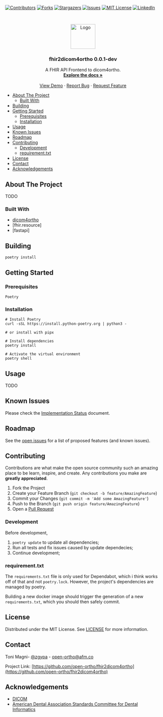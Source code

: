 [![Contributors][contributors-shield]][contributors-url]
[![Forks][forks-shield]][forks-url]
[![Stargazers][stars-shield]][stars-url]
[![Issues][issues-shield]][issues-url]
[![MIT License][license-shield]][license-url]
[![LinkedIn][linkedin-shield]][linkedin-url]

<!-- PROJECT LOGO -->
<br />
<p align="center">
  <a href="https://github.com/open-ortho/fhir2dicom4ortho">
    <img src="https://raw.githubusercontent.com/open-ortho/fhir2dicom4ortho/master/images/open-ortho.png" alt="Logo" width="80" height="80">
  </a>

  <h3 align="center">fhir2dicom4ortho 0.0.1-dev</h3>

  <p align="center">
    A FHIR API Frontend to dicom4ortho.
    <br />
    <a href="https://open-ortho.github.io/fhir2dicom4ortho/"><strong>Explore the docs »</strong></a>
    <br />
    <br />
    <a href="https://github.com/open-ortho/fhir2dicom4ortho">View Demo</a>
    ·
    <a href="https://github.com/open-ortho/fhir2dicom4ortho/issues">Report Bug</a>
    ·
    <a href="https://github.com/open-ortho/fhir2dicom4ortho/issues">Request Feature</a>
  </p>
</p>

<!-- TABLE OF CONTENTS -->
- [About The Project](#about-the-project)
  - [Built With](#built-with)
- [Building](#building)
- [Getting Started](#getting-started)
  - [Prerequisites](#prerequisites)
  - [Installation](#installation)
- [Usage](#usage)
- [Known Issues](#known-issues)
- [Roadmap](#roadmap)
- [Contributing](#contributing)
  - [Development](#development)
  - [requirement.txt](#requirementtxt)
- [License](#license)
- [Contact](#contact)
- [Acknowledgements](#acknowledgements)


## About The Project

TODO

### Built With

* [dicom4ortho](https://github.com/open-ortho/dicom4ortho/)
* [fhir.resource]
* [fastapi]

## Building

    poetry install

## Getting Started

### Prerequisites

    Poetry

### Installation

    # Install Poetry
    curl -sSL https://install.python-poetry.org | python3 -

    # or install with pipx

    # Install dependencies
    poetry install

    # Activate the virtual environment
    poetry shell

<!-- USAGE EXAMPLES -->
## Usage

TODO

## Known Issues

Please check the [Implementation Status](docs/IMPLEMENTATION_STATUS.md)
document.

<!-- ROADMAP -->
## Roadmap

See the [open issues](https://github.com/open-ortho/fhir2dicom4ortho/issues) for a list of proposed features (and known issues).

<!-- CONTRIBUTING -->
## Contributing

Contributions are what make the open source community such an amazing place to be learn, inspire, and create. Any contributions you make are **greatly appreciated**.

1. Fork the Project
2. Create your Feature Branch (`git checkout -b feature/AmazingFeature`)
3. Commit your Changes (`git commit -m 'Add some AmazingFeature'`)
4. Push to the Branch (`git push origin feature/AmazingFeature`)
5. Open a [Pull Request](https://docs.github.com/en/github/collaborating-with-issues-and-pull-requests/creating-a-pull-request)

### Development

Before development, 
1. `poetry update` to update all dependencies;
2. Run all tests and fix issues caused by update dependecies;
3. Continue development;

### requirement.txt

The `requirements.txt` file is only used for Dependabot, which i think works off of that and not `poetry.lock`. However, the project's dependencies are managed by poetry.

Building a new docker image should trigger the generation of a new `requirements.txt`, which you should then safely commit.

<!-- LICENSE -->
## License

Distributed under the MIT License. See [LICENSE](LICENSE) for more information.

<!-- CONTACT -->
## Contact

Toni Magni- [@zgypa](https://twitter.com/zgypa) - open-ortho@afm.co

Project Link: [https://github.com/open-ortho/fhir2dicom4ortho](https://github.com/open-ortho/fhir2dicom4ortho)

<!-- ACKNOWLEDGEMENTS -->
## Acknowledgements

- [DICOM](https://www.webpagefx.com/tools/emoji-cheat-sheet)
- [American Dental Association Standards Committee for Dental Informatics](https://www.ada.org/en/science-research/dental-standards/standards-committee-on-dental-informatics)

<!-- MARKDOWN LINKS & IMAGES -->
<!-- https://www.markdownguide.org/basic-syntax/#reference-style-links -->
[contributors-shield]: https://img.shields.io/github/contributors/open-ortho/fhir2dicom4ortho.svg?style=for-the-badge
[contributors-url]: https://github.com/open-ortho/fhir2dicom4ortho/graphs/contributors
[forks-shield]: https://img.shields.io/github/forks/open-ortho/fhir2dicom4ortho.svg?style=for-the-badge
[forks-url]: https://github.com/open-ortho/fhir2dicom4ortho/network/members
[stars-shield]: https://img.shields.io/github/stars/open-ortho/fhir2dicom4ortho.svg?style=for-the-badge
[stars-url]: https://github.com/open-ortho/fhir2dicom4ortho/stargazers
[issues-shield]: https://img.shields.io/github/issues/open-ortho/fhir2dicom4ortho.svg?style=for-the-badge
[issues-url]: https://github.com/open-ortho/fhir2dicom4ortho/issues
[license-shield]: https://img.shields.io/github/license/open-ortho/fhir2dicom4ortho.svg?style=for-the-badge
[license-url]: https://github.com/open-ortho/fhir2dicom4ortho/blob/master/LICENSE
[linkedin-shield]: https://img.shields.io/badge/-LinkedIn-black.svg?style=for-the-badge&logo=linkedin&colorB=555
[linkedin-url]: https://linkedin.com/in/open-ortho
[product-screenshot]: images/screenshot.png
[example-csv-url]: resources/example/input_from.csv
